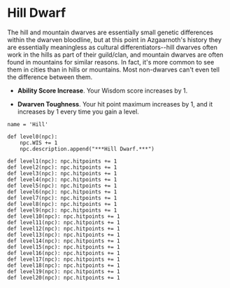# Hill Dwarf
The hill and mountain dwarves are essentially small genetic differences within the dwarven bloodline, but at this point in Azgaarnoth's history they are essentially meaningless as cultural differentiators--hill dwarves often work in the hills as part of their guild/clan, and mountain dwarves are often found in mountains for similar reasons. In fact, it's more common to see them in cities than in hills or mountains. Most non-dwarves can't even tell the difference between them.

* **Ability Score Increase**. Your Wisdom score increases by 1.

* **Dwarven Toughness**. Your hit point maximum increases by 1, and it increases by 1 every time you gain a level.

```
name = 'Hill'

def level0(npc): 
    npc.WIS += 1
    npc.description.append("***Hill Dwarf.***")
    
def level1(npc): npc.hitpoints += 1
def level2(npc): npc.hitpoints += 1
def level3(npc): npc.hitpoints += 1
def level4(npc): npc.hitpoints += 1
def level5(npc): npc.hitpoints += 1
def level6(npc): npc.hitpoints += 1
def level7(npc): npc.hitpoints += 1
def level8(npc): npc.hitpoints += 1
def level9(npc): npc.hitpoints += 1
def level10(npc): npc.hitpoints += 1
def level11(npc): npc.hitpoints += 1
def level12(npc): npc.hitpoints += 1
def level13(npc): npc.hitpoints += 1
def level14(npc): npc.hitpoints += 1
def level15(npc): npc.hitpoints += 1
def level16(npc): npc.hitpoints += 1
def level17(npc): npc.hitpoints += 1
def level18(npc): npc.hitpoints += 1
def level19(npc): npc.hitpoints += 1
def level20(npc): npc.hitpoints += 1
```
